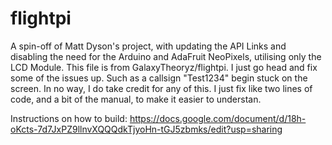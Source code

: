 # flightpi

A spin-off of Matt Dyson's project, with updating the API Links and disabling the need for the Arduino and AdaFruit NeoPixels, utilising only the LCD Module. This file is from GalaxyTheoryz/flightpi. I just go head and fix some of the issues up. Such as a callsign "Test1234" begin stuck on the screen. In no way, I do take credit for any of this. I just fix like two lines of code, and a bit of the manual, to make it easier to understan. 

Instructions on how to build: https://docs.google.com/document/d/18h-oKcts-7d7JxPZ9llnvXQQQdkTjyoHn-tGJ5zbmks/edit?usp=sharing
